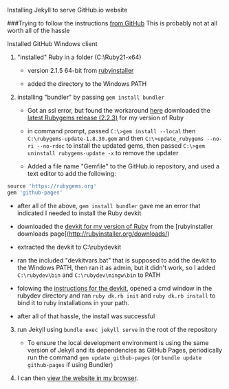 Installing Jekyll to serve GitHub.io website

###Trying to follow the instructions [from GitHub](https://help.github.com/articles/using-jekyll-with-pages/)
This is probably not at all worth all of the hassle

Installed GitHub Windows client

1. "installed" Ruby in a folder (C:\Ruby21-x64)

    - version 2.1.5 64-bit from [rubyinstaller](http://rubyinstaller.org)

    - added the directory to the Windows PATH

2. installing "bundler" by passing `gem install bundler`

   - Got an ssl error, but found the workaround [here](https://gist.github.com/luislavena/f064211759ee0f806c88)
downloaded the [latest Rubygems release (2.2.3)](https://github.com/rubygems/rubygems/releases/tag/v2.2.3) for my version of Ruby

   - in command prompt, passed `C:\>gem install --local` then `C:\rubygems-update-1.8.30.gem` and then `C:\>update_rubygems --no-ri --no-rdoc` to install the updated gems, then passed `C:\>gem uninstall rubygems-update -x` to remove the updater

   - Added a file name "Gemfile" to the GitHub.io repository, and used a text editor to add the following:

```ruby
source 'https://rubygems.org'
gem 'github-pages'
```

   - after all of the above, `gem install bundler` gave me an error that indicated I needed to install the Ruby devkit

   - downloaded the [devkit for my version of Ruby](http://cdn.rubyinstaller.org/archives/devkits/DevKit-mingw64-64-4.7.2-20130224-1432-sfx.exe) from the [rubyinstaller downloads page[(http://rubyinstaller.org/downloads/)
   
   - extracted the devkit to C:\rubydevkit
   
   - ran the included "devkitvars.bat" that is supposed to add the devkit to the Windows PATH, then ran it as admin, but it didn't work, so I added `C:\rubydev\bin` and `C:\rubydev\mingw\bin` to PATH
   
   - folowing the [instructions for the devkit](https://github.com/oneclick/rubyinstaller/wiki/Development-Kit), opened a cmd window in the rubydev directory and ran `ruby dk.rb init` and `ruby dk.rb install` to bind it to ruby installations in your path.

   - after all of that hassle, the install was successful
 
3. run Jekyll using `bundle exec jekyll serve` in the root of the repository

   - To ensure the local development environment is using the same version of Jekyll and its dependencies as GitHub Pages, periodically run the command `gem update github-pages` (or `bundle update github-pages` if using Bundler)

4. I can then [view the website in my browser](http://localhost:4000/).

